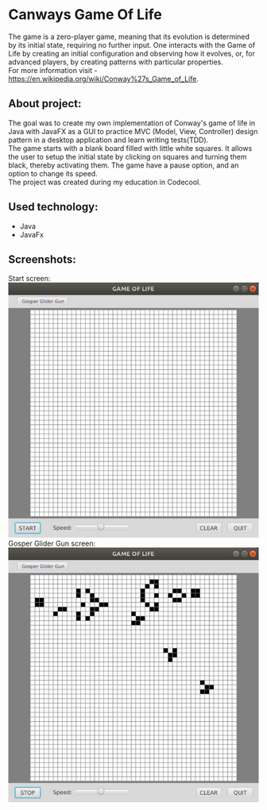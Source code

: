 # Canways Game Of Life

The game is a zero-player game, meaning that its evolution is determined by its initial state, requiring no further input. One interacts with the Game of Life by creating an initial configuration and observing how it evolves, or, for advanced players, by creating patterns with particular properties.<br /> 
For more information visit - https://en.wikipedia.org/wiki/Conway%27s_Game_of_Life.

## About project:
The goal was to create my own implementation of Conway's game of life in Java with JavaFX as a GUI to practice MVC (Model, View, Controller) design pattern in a desktop application and learn writing tests(TDD).<br />
The game starts with a blank board filled with little white squares. It allows the user to setup the initial state by clicking on squares and turning them black, thereby activating them. The game have a pause option, and an option to change its speed.<br/>
The project was created during my education in Codecool.

## Used technology:
* Java
* JavaFx

## Screenshots:
Start screen:<br /> 
![alt text](https://github.com/Karolzp/Conway-s-Game-of-Life/blob/master/screenshots/Screenshot1.png)<br /> 
Gosper Glider Gun screen:<br /> 
![alt text](https://github.com/Karolzp/Conway-s-Game-of-Life/blob/master/screenshots/Screenshot2.png)
